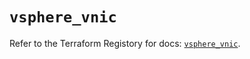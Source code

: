# `vsphere_vnic`

Refer to the Terraform Registory for docs: [`vsphere_vnic`](https://registry.terraform.io/providers/hashicorp/vsphere/2.3.1/docs/resources/vnic).
